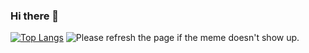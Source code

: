 ### Hi there 👋
[![Top Langs](https://github-readme-stats.vercel.app/api/top-langs/?username=rohcatmana&exclude_repo=github-readme-stats,anuraghazra.github.io)](https://github.com/anuraghazra/github-readme-stats)
<img src='https://random-memer.herokuapp.com/' title="Meme" alt="Please refresh the page if the meme doesn't show up.">
<!-- Markdown -->

